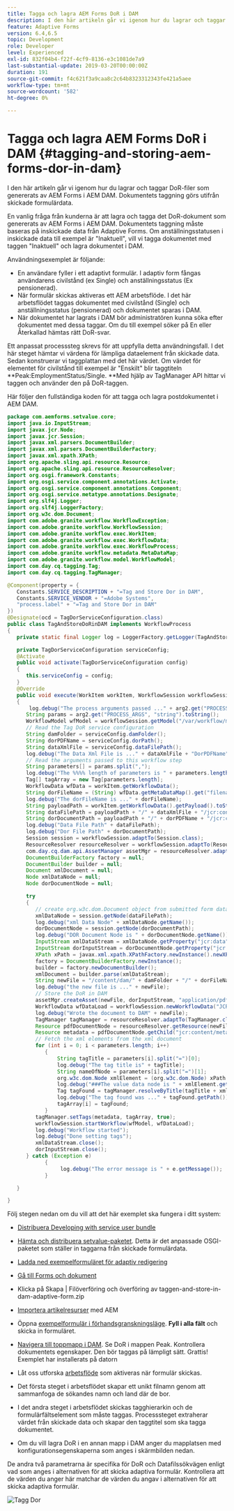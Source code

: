 ```yaml
---
title: Tagga och lagra AEM Forms DoR i DAM
description: I den här artikeln går vi igenom hur du lagrar och taggar DoR-filer som genererats av AEM Forms i AEM DAM. Dokumentets taggning görs utifrån skickade formulärdata.
feature: Adaptive Forms
version: 6.4,6.5
topic: Development
role: Developer
level: Experienced
exl-id: 832f04b4-f22f-4cf9-8136-e3c1081de7a9
last-substantial-update: 2019-03-20T00:00:00Z
duration: 191
source-git-commit: f4c621f3a9caa8c2c64b8323312343fe421a5aee
workflow-type: tm+mt
source-wordcount: '582'
ht-degree: 0%

---
```


# Tagga och lagra AEM Forms DoR i DAM {#tagging-and-storing-aem-forms-dor-in-dam}

I den här artikeln går vi igenom hur du lagrar och taggar DoR-filer som genererats av AEM Forms i AEM DAM. Dokumentets taggning görs utifrån skickade formulärdata.

En vanlig fråga från kunderna är att lagra och tagga det DoR-dokument som genererats av AEM Forms i AEM DAM. Dokumentets taggning måste baseras på inskickade data från Adaptive Forms. Om anställningsstatusen i inskickade data till exempel är &quot;Inaktuell&quot;, vill vi tagga dokumentet med taggen &quot;Inaktuell&quot; och lagra dokumentet i DAM.

Användningsexemplet är följande:

* En användare fyller i ett adaptivt formulär. I adaptiv form fångas användarens civilstånd (ex Single) och anställningsstatus (Ex pensionerad).
* När formulär skickas aktiveras ett AEM arbetsflöde. I det här arbetsflödet taggas dokumentet med civilstånd (Single) och anställningsstatus (pensionerad) och dokumentet sparas i DAM.
* När dokumentet har lagrats i DAM bör administratören kunna söka efter dokumentet med dessa taggar. Om du till exempel söker på En eller Återkallad hämtas rätt DoR-svar.

Ett anpassat processsteg skrevs för att uppfylla detta användningsfall. I det här steget hämtar vi värdena för lämpliga dataelement från skickade data. Sedan konstruerar vi taggplattan med det här värdet. Om värdet för elementet för civilstånd till exempel är &quot;Enskilt&quot; blir taggtiteln **Peak:EmploymentStatus/Single. **Med hjälp av TagManager API hittar vi taggen och använder den på DoR-taggen.

Här följer den fullständiga koden för att tagga och lagra postdokumentet i AEM DAM.

```java
package com.aemforms.setvalue.core;
import java.io.InputStream;
import javax.jcr.Node;
import javax.jcr.Session;
import javax.xml.parsers.DocumentBuilder;
import javax.xml.parsers.DocumentBuilderFactory;
import javax.xml.xpath.XPath;
import org.apache.sling.api.resource.Resource;
import org.apache.sling.api.resource.ResourceResolver;
import org.osgi.framework.Constants;
import org.osgi.service.component.annotations.Activate;
import org.osgi.service.component.annotations.Component;
import org.osgi.service.metatype.annotations.Designate;
import org.slf4j.Logger;
import org.slf4j.LoggerFactory;
import org.w3c.dom.Document;
import com.adobe.granite.workflow.WorkflowException;
import com.adobe.granite.workflow.WorkflowSession;
import com.adobe.granite.workflow.exec.WorkItem;
import com.adobe.granite.workflow.exec.WorkflowData;
import com.adobe.granite.workflow.exec.WorkflowProcess;
import com.adobe.granite.workflow.metadata.MetaDataMap;
import com.adobe.granite.workflow.model.WorkflowModel;
import com.day.cq.tagging.Tag;
import com.day.cq.tagging.TagManager;

@Component(property = {
   Constants.SERVICE_DESCRIPTION + "=Tag and Store Dor in DAM",
   Constants.SERVICE_VENDOR + "=Adobe Systems",
   "process.label" + "=Tag and Store Dor in DAM"
})
@Designate(ocd = TagDorServiceConfiguration.class)
public class TagAndStoreDoRinDAM implements WorkflowProcess
{
   private static final Logger log = LoggerFactory.getLogger(TagAndStoreDoRinDAM.class);

   private TagDorServiceConfiguration serviceConfig;
   @Activate
   public void activate(TagDorServiceConfiguration config)
   {
      this.serviceConfig = config;
   }
   @Override
   public void execute(WorkItem workItem, WorkflowSession workflowSession, MetaDataMap arg2) throws WorkflowException
   {
       log.debug("The process arguments passed ..." + arg2.get("PROCESS_ARGS", "string").toString());
      String params = arg2.get("PROCESS_ARGS", "string").toString();
      WorkflowModel wfModel = workflowSession.getModel("/var/workflow/models/dam/update_asset");
      // Read the Tag DoR service configuration
      String damFolder = serviceConfig.damFolder();
      String dorPDFName = serviceConfig.dorPath();
      String dataXmlFile = serviceConfig.dataFilePath();
      log.debug("The Data Xml File is ..." + dataXmlFile + "DorPDFName" + dorPDFName);
      // Read the arguments passed to this workflow step
      String parameters[] = params.split(",");
      log.debug("The %%%% length of parameters is " + parameters.length);
      Tag[] tagArray = new Tag[parameters.length];
      WorkflowData wfData = workItem.getWorkflowData();
      String dorFileName = (String) wfData.getMetaDataMap().get("filename");
      log.debug("The dorFileName is ..." + dorFileName);
      String payloadPath = workItem.getWorkflowData().getPayload().toString();
      String dataFilePath = payloadPath + "/" + dataXmlFile + "/jcr:content";
      String dorDocumentPath = payloadPath + "/" + dorPDFName + "/jcr:content";
      log.debug("Data File Path" + dataFilePath);
      log.debug("Dor File Path" + dorDocumentPath);
      Session session = workflowSession.adaptTo(Session.class);
      ResourceResolver resourceResolver = workflowSession.adaptTo(ResourceResolver.class);
      com.day.cq.dam.api.AssetManager assetMgr = resourceResolver.adaptTo(com.day.cq.dam.api.AssetManager.class);
      DocumentBuilderFactory factory = null;
      DocumentBuilder builder = null;
      Document xmlDocument = null;
      Node xmlDataNode = null;
      Node dorDocumentNode = null;

      try
      {
         // create org.w3c.dom.Document object from submitted form data
         xmlDataNode = session.getNode(dataFilePath);
         log.debug("xml Data Node" + xmlDataNode.getName());
         dorDocumentNode = session.getNode(dorDocumentPath);
         log.debug("DOR Document Node is " + dorDocumentNode.getName());
         InputStream xmlDataStream = xmlDataNode.getProperty("jcr:data").getBinary().getStream();
         InputStream dorInputStream = dorDocumentNode.getProperty("jcr:data").getBinary().getStream();
         XPath xPath = javax.xml.xpath.XPathFactory.newInstance().newXPath();
         factory = DocumentBuilderFactory.newInstance();
         builder = factory.newDocumentBuilder();
         xmlDocument = builder.parse(xmlDataStream);
         String newFile = "/content/dam/" + damFolder + "/" + dorFileName;
         log.debug("the new file is ..." + newFile);
         // Store the DoR in DAM
         assetMgr.createAsset(newFile, dorInputStream, "application/pdf", true);
         WorkflowData wfDataLoad = workflowSession.newWorkflowData("JCR_PATH", newFile);
         log.debug("Wrote the document to DAM" + newFile);
         TagManager tagManager = resourceResolver.adaptTo(TagManager.class);
         Resource pdfDocumentNode = resourceResolver.getResource(newFile);
         Resource metadata = pdfDocumentNode.getChild("jcr:content/metadata");
         // Fetch the xml elements from the xml document
         for (int i = 0; i < parameters.length; i++)
            {
                String tagTitle = parameters[i].split("=")[0];
                log.debug("The tag title is" + tagTitle);
                String nameOfNode = parameters[i].split("=")[1];
                org.w3c.dom.Node xmlElement = (org.w3c.dom.Node) xPath.compile(nameOfNode).evaluate(xmlDocument, javax.xml.xpath.XPathConstants.NODE);
                log.debug("###The value data node is " + xmlElement.getTextContent());
                Tag tagFound = tagManager.resolveByTitle(tagTitle + xmlElement.getTextContent());
                log.debug("The tag found was ..." + tagFound.getPath());
                tagArray[i] = tagFound;
            }
         tagManager.setTags(metadata, tagArray, true);
         workflowSession.startWorkflow(wfModel, wfDataLoad);
         log.debug("Workflow started");
         log.debug("Done setting tags");
         xmlDataStream.close();
         dorInputStream.close();
      } catch (Exception e)
            {
                 log.debug("The error message is " + e.getMessage());
            }

   }

}
```

Följ stegen nedan om du vill att det här exemplet ska fungera i ditt system:
* [Distribuera Developing with service user bundle](/help/forms/assets/common-osgi-bundles/DevelopingWithServiceUser.jar)

* [Hämta och distribuera setvalue-paketet](/help/forms/assets/common-osgi-bundles/SetValueApp.core-1.0-SNAPSHOT.jar). Detta är det anpassade OSGI-paketet som ställer in taggarna från skickade formulärdata.

* [Ladda ned exempelformuläret för adaptiv redigering](assets/tag-and-store-in-dam-adaptive-form.zip)

* [Gå till Forms och dokument](http://localhost:4502/aem/forms.html/content/dam/formsanddocuments)

* Klicka på Skapa | Filöverföring och överföring av taggen-and-store-in-dam-adaptive-form.zip

* [Importera artikelresurser](assets/tag-and-store-in-dam-assets.zip) med AEM
* Öppna [exempelformulär i förhandsgranskningsläge](http://localhost:4502/content/dam/formsanddocuments/tagandstoreindam/jcr:content?wcmmode=disabled). **Fyll i alla fält** och skicka in formuläret.
* [Navigera till toppmapp i DAM](http://localhost:4502/assets.html/content/dam/Peak). Se DoR i mappen Peak. Kontrollera dokumentets egenskaper. Den bör taggas på lämpligt sätt.
Grattis! Exemplet har installerats på datorn

* Låt oss utforska [arbetsflöde](http://localhost:4502/editor.html/conf/global/settings/workflow/models/TagAndStoreDoRinDAM.html) som aktiveras när formulär skickas.
* Det första steget i arbetsflödet skapar ett unikt filnamn genom att sammanfoga de sökandes namn och land där de bor.
* I det andra steget i arbetsflödet skickas tagghierarkin och de formulärfältselement som måste taggas. Processsteget extraherar värdet från skickade data och skapar den taggtitel som ska tagga dokumentet.
* Om du vill lagra DoR i en annan mapp i DAM anger du mapplatsen med konfigurationsegenskaperna som anges i skärmbilden nedan.

De andra två parametrarna är specifika för DoR och Datafilssökvägen enligt vad som anges i alternativen för att skicka adaptiva formulär. Kontrollera att de värden du anger här matchar de värden du angav i alternativen för att skicka adaptiva formulär.

![Tagg Dor](assets/tag_dor_service_configuration.gif)
